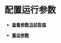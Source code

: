 # 配置运行参数<a name="ZH-CN_TOPIC_0242370404"></a>

-   **[查看参数当前取值](查看参数当前取值.md)**

-   **[重设参数](重设参数.md)**
